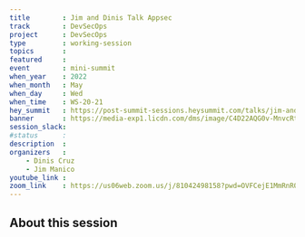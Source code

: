 ```yaml
---
title        : Jim and Dinis Talk Appsec 
track        : DevSecOps
project      : DevSecOps
type         : working-session
topics       :
featured     :
event        : mini-summit
when_year    : 2022
when_month   : May
when_day     : Wed
when_time    : WS-20-21
hey_summit   : https://post-summit-sessions.heysummit.com/talks/jim-and-dinis-talk-appsec
banner       : https://media-exp1.licdn.com/dms/image/C4D22AQG0v-MnvcRtaQ/feedshare-shrink_800/0/1651443714421?e=2147483647&v=beta&t=_7_rBVB7f_0q9BKQ5I_5pASmzI0NNeR8HJXS1JhjW9w
session_slack:
#status      : 
description  :
organizers   :
    - Dinis Cruz
    - Jim Manico
youtube_link : 
zoom_link    : https://us06web.zoom.us/j/81042498158?pwd=OVFCejE1MmRnR0ZybW9UOGdnQy8vQT09
---
```


## About this session
